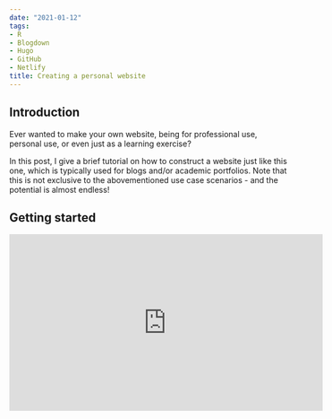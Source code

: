 ```yaml
---
date: "2021-01-12"
tags:
- R
- Blogdown
- Hugo
- GitHub
- Netlify
title: Creating a personal website
---
```


## Introduction

Ever wanted to make your own website, being for professional use, personal use, or even just as a learning exercise?

In this post, I give a brief tutorial on how to construct a website just like this one, which is typically used for blogs and/or academic portfolios. Note that this is not exclusive to the abovementioned use case scenarios - and the potential is almost endless!

## Getting started

<iframe width="560" height="315" src="https://www.youtube.com/embed/LQEw9dZELrc" title="YouTube video player" frameborder="0" allow="accelerometer; autoplay; clipboard-write; encrypted-media; gyroscope; picture-in-picture" allowfullscreen></iframe>
